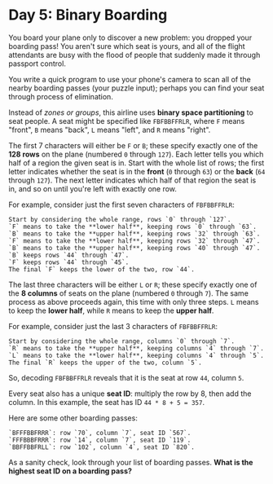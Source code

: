 # Day 5: Binary Boarding

You board your plane only to discover a new problem: you dropped your boarding pass! You aren't sure which seat is yours, and all of the flight attendants are busy with the flood of people that suddenly made it through passport control.

You write a quick program to use your phone's camera to scan all of the nearby boarding passes (your puzzle input); perhaps you can find your seat through process of elimination.

Instead of _zones or groups_, this airline uses **binary space partitioning** to seat people. A seat might be specified like `FBFBBFFRLR`, where `F` means "front", `B` means "back", `L` means "left", and `R` means "right".

The first 7 characters will either be `F` or `B`; these specify exactly one of the **128 rows** on the plane (numbered `0` through `127`). Each letter tells you which half of a region the given seat is in. Start with the whole list of rows; the first letter indicates whether the seat is in the **front** (`0` through `63`) or the **back** (`64` through `127`). The next letter indicates which half of that region the seat is in, and so on until you're left with exactly one row.

For example, consider just the first seven characters of `FBFBBFFRLR`:

    Start by considering the whole range, rows `0` through `127`.
    `F` means to take the **lower half**, keeping rows `0` through `63`.
    `B` means to take the **upper half**, keeping rows `32` through `63`.
    `F` means to take the **lower half**, keeping rows `32` through `47`.
    `B` means to take the **upper half**, keeping rows `40` through `47`.
    `B` keeps rows `44` through `47`.
    `F` keeps rows `44` through `45`.
    The final `F` keeps the lower of the two, row `44`.

The last three characters will be either `L` or `R`; these specify exactly one of the **8 columns** of seats on the plane (numbered `0` through `7`). The same process as above proceeds again, this time with only three steps. `L` means to keep the **lower half**, while `R` means to keep the **upper half**.

For example, consider just the last 3 characters of `FBFBBFFRLR`:

    Start by considering the whole range, columns `0` through `7`.
    `R` means to take the **upper half**, keeping columns `4` through `7`.
    `L` means to take the **lower half**, keeping columns `4` through `5`.
    The final `R` keeps the upper of the two, column `5`.

So, decoding `FBFBBFFRLR` reveals that it is the seat at row `44`, column `5`.

Every seat also has a unique **seat ID**: multiply the row by 8, then add the column. In this example, the seat has ID `44 * 8 + 5 = 357`.

Here are some other boarding passes:

    `BFFFBBFRRR`: row `70`, column `7`, seat ID `567`.
    `FFFBBBFRRR`: row `14`, column `7`, seat ID `119`.
    `BBFFBBFRLL`: row `102`, column `4`, seat ID `820`.

As a sanity check, look through your list of boarding passes. **What is the highest seat ID on a boarding pass?**
